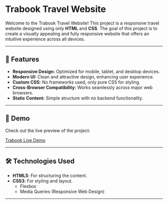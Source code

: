 # Trabook Travel Website

Welcome to the Trabook Travel Website! This project is a responsive travel website designed using only **HTML** and **CSS**. The goal of this project is to create a visually appealing and fully responsive website that offers an intuitive experience across all devices.

---

## 🌟 Features

- **Responsive Design:** Optimized for mobile, tablet, and desktop devices.
- **Modern UI:** Clean and attractive design, enhancing user experience.
- **Custom CSS:** No frameworks used, only pure CSS for styling.
- **Cross-Browser Compatibility:** Works seamlessly across major web browsers.
- **Static Content:** Simple structure with no backend functionality.

---

## 🚀 Demo

Check out the live preview of the project:

[Trabook Live Demo](https://trabooklandingpagedrill.netlify.app/)

---

## 🛠️ Technologies Used

- **HTML5**: For structuring the content.
- **CSS3**: For styling and layout.
  - Flexbox
  - Media Queries (Responsive Web Design)

---
